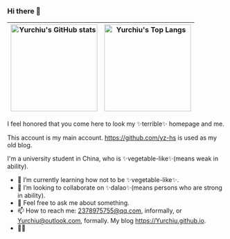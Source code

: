 ### Hi there 👋


|<img src="https://github-readme-stats.vercel.app/api?username=Yurchiu&theme=radical&show_icons=true" alt="Yurchiu's GitHub stats" height="200px" />|<img src="https://github-readme-stats.vercel.app/api/top-langs/?username=Yurchiu&&layout=compact&theme=radical" alt="Yurchiu's Top Langs" height="200px" />|
| :--: | :--: |

I feel honored that you come here to look my ✨terrible✨ homepage and me.

This account is my main account. <https://github.com/yz-hs> is used as my old blog.

I'm a university student in China, who is ✨vegetable-like✨(means weak in ability).

- 🌱 I’m currently learning how not to be ✨vegetable-like✨.
- 👯 I’m looking to collaborate on ✨dalao✨(means persons who are strong in ability).
- 💬 Feel free to ask me about something.
- 📫 How to reach me: 2378975755@qq.com, informally, or Yurchiu@outlook.com, formally. My blog https://Yurchiu.github.io.
- 🏳️‍⚧️
